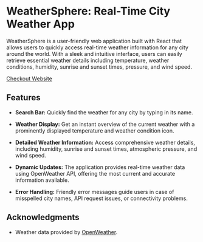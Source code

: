# WeatherSphere: Real-Time City Weather App

WeatherSphere is a user-friendly web application built with React that allows users to quickly access real-time weather information for any city around the world. With a sleek and intuitive interface, users can easily retrieve essential weather details including temperature, weather conditions, humidity, sunrise and sunset times, pressure, and wind speed.

[Checkout Website](https://weathersphere-cee57.web.app/)

## Features

- **Search Bar:** Quickly find the weather for any city by typing in its name.

- **Weather Display:** Get an instant overview of the current weather with a prominently displayed temperature and weather condition icon.

- **Detailed Weather Information:** Access comprehensive weather details, including humidity, sunrise and sunset times, atmospheric pressure, and wind speed.

- **Dynamic Updates:** The application provides real-time weather data using OpenWeather API, offering the most current and accurate information available.

- **Error Handling:** Friendly error messages guide users in case of misspelled city names, API request issues, or connectivity problems.

## Acknowledgments
- Weather data provided by [OpenWeather](https://openweathermap.org/).
